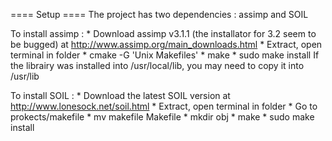 ==== Setup ====
The project has two dependencies : assimp and SOIL

To install assimp :
    * Download assimp v3.1.1 (the installator for 3.2 seem to be bugged) at http://www.assimp.org/main_downloads.html
    * Extract, open terminal in folder
    * cmake -G 'Unix Makefiles'
    * make
    * sudo make install
If the librairy was installed into /usr/local/lib, you may need to copy it into /usr/lib

 To install SOIL :
     * Download the latest SOIL version at http://www.lonesock.net/soil.html
     * Extract, open terminal in folder
     * Go to prokects/makefile
     * mv makefile Makefile
     * mkdir obj
     * make
     * sudo make install

